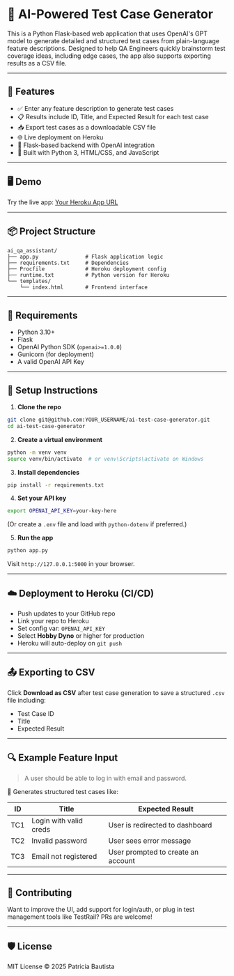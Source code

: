 
# 🤖 AI-Powered Test Case Generator

This is a Python Flask-based web application that uses OpenAI's GPT model to generate detailed and structured test cases from plain-language feature descriptions. Designed to help QA Engineers quickly brainstorm test coverage ideas, including edge cases, the app also supports exporting results as a CSV file.

---

## 🚀 Features

- ✅ Enter any feature description to generate test cases
- 📋 Results include ID, Title, and Expected Result for each test case
- 📥 Export test cases as a downloadable CSV file
- 🌐 Live deployment on Heroku
- 🧪 Flask-based backend with OpenAI integration
- 🐍 Built with Python 3, HTML/CSS, and JavaScript

---

## 🖥️ Demo

Try the live app: [Your Heroku App URL](https://ai-qa-assistant-demo-18f70b1113d4.herokuapp.com)

---

## 📦 Project Structure

```
ai_qa_assistant/
├── app.py               # Flask application logic
├── requirements.txt     # Dependencies
├── Procfile             # Heroku deployment config
├── runtime.txt          # Python version for Heroku
└── templates/
    └── index.html       # Frontend interface
```

---

## 📄 Requirements

- Python 3.10+
- Flask
- OpenAI Python SDK (`openai>=1.0.0`)
- Gunicorn (for deployment)
- A valid OpenAI API Key

---

## 🔧 Setup Instructions

1. **Clone the repo**

```bash
git clone git@github.com:YOUR_USERNAME/ai-test-case-generator.git
cd ai-test-case-generator
```

2. **Create a virtual environment**

```bash
python -m venv venv
source venv/bin/activate  # or venv\Scripts\activate on Windows
```

3. **Install dependencies**

```bash
pip install -r requirements.txt
```

4. **Set your API key**

```bash
export OPENAI_API_KEY=your-key-here
```

(Or create a `.env` file and load with `python-dotenv` if preferred.)

5. **Run the app**

```bash
python app.py
```

Visit `http://127.0.0.1:5000` in your browser.

---

## ☁️ Deployment to Heroku (CI/CD)

- Push updates to your GitHub repo
- Link your repo to Heroku
- Set config var: `OPENAI_API_KEY`
- Select **Hobby Dyno** or higher for production
- Heroku will auto-deploy on `git push`

---

## 📤 Exporting to CSV

Click **Download as CSV** after test case generation to save a structured `.csv` file including:
- Test Case ID
- Title
- Expected Result

---

## 🔍 Example Feature Input

> A user should be able to log in with email and password.

🧠 Generates structured test cases like:

| ID  | Title                     | Expected Result                        |
|-----|---------------------------|----------------------------------------|
| TC1 | Login with valid creds    | User is redirected to dashboard        |
| TC2 | Invalid password          | User sees error message                |
| TC3 | Email not registered      | User prompted to create an account     |

---

## 🤝 Contributing

Want to improve the UI, add support for login/auth, or plug in test management tools like TestRail? PRs are welcome!

---

## 🛡️ License

MIT License © 2025 Patricia Bautista
